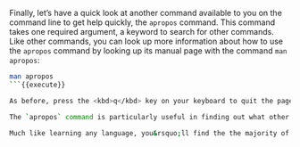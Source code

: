 Finally, let&rsquo;s have a quick look at another command available to you on the command line to get help quickly, the `apropos` command. This command takes one required argument, a keyword to search for other commands. Like other commands, you can look up more information about how to use the `apropos` command by looking up its manual page with the command `man apropos`:

```sh
man apropos
```{{execute}}

As before, press the <kbd>q</kbd> key on your keyboard to quit the pager opened by the `man` command and return to your prompt.

The `apropos` command is particularly useful in finding out what other commands are installed and available on a computer system. For example, to search for commands appropriate for interacting with the Web, you might try `apropos web`. Similarly, you could search for commands related to manipulating files by using `apropos file` and seeing what comes back. Since different computer systems have different programs installed on them, the results won&rsquo;t always be the same on every computer you use. However, if you do this enough times, you&rsquo;ll start to expect a certain set of standard utilities to be available on every modern computer because they are so popular.

Much like learning any language, you&rsquo;ll find the the majority of your time when you start out is spent simply picking up new vocabulary. Let this take as long as you need it to. Practice regularly returning here or opening the CLI on your own computer. Either way, never hesitate to look up more information about a command by using the `man` command or just doing an Internet search in your favorite Web browser.
